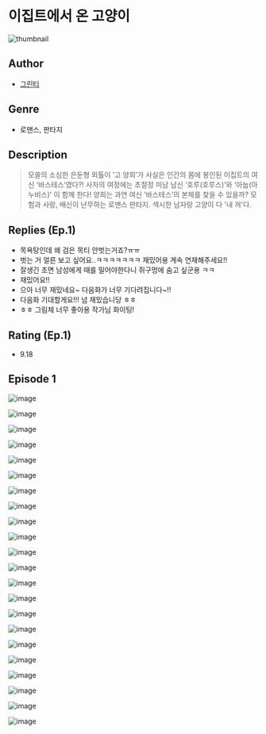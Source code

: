 # 이집트에서 온 고양이
![thumbnail](https://image-comic.pstatic.net/user_contents_data/challenge_comic/2023/05/23/upload_7076389106366036018_480x623.jpeg)

## Author
- [그린티](https://comic.naver.com/artistTitle?id=366808)

## Genre
- 로맨스, 판타지

## Description
> 모쏠의 소심한 은둔형 외톨이 ‘고 양희’가 사실은 인간의 몸에 봉인된 이집트의 여신 ‘바스테스’였다?! 사자의 여정에는 초절정 미남 남신 ‘호루(호루스)’와 ‘아눕(아누비스)’ 이 함께 한다! 양희는 과연 여신 ‘바스테스’의 본체를 찾을 수 있을까? 모험과 사랑, 배신이 난무하는 로맨스 판타지. 섹시한 남자랑 고양이 다 '내 꺼'다.

## Replies (Ep.1)
- 목욕탕인데 왜 검은 목티 안벗는거죠?ㅠㅠ
- 벗는 거 얼른 보고 싶어요..ㅋㅋㅋㅋㅋㅋㅋ 재밌어용 계속 연재해주세요!!
- 잘생긴 초면 남성에게 때를 밀어야한다니 쥐구멍에 숨고 싶군용 ㅋㅋ
- 재밌어요!!
- 으아 너무 재밌네요~ 다음화가 너무 기다려집니다~!!
- 다음화 기대할게요!!! 넘 재밌습니당 ㅎㅎ
- ㅎㅎ 그림체 너무 좋아용 작가님 화이팅!

## Rating (Ep.1)
- 9.18

## Episode 1
![image](https://image-comic.pstatic.net/user_contents_data/challenge_comic/2023/05/26/366808/upload_4121136024681395508.jpeg)

![image](https://image-comic.pstatic.net/user_contents_data/challenge_comic/2023/05/26/366808/upload_4050534192544965732.jpeg)

![image](https://image-comic.pstatic.net/user_contents_data/challenge_comic/2023/05/26/366808/upload_7161624114593621601.jpeg)

![image](https://image-comic.pstatic.net/user_contents_data/challenge_comic/2023/05/26/366808/upload_3703145503894037048.jpeg)

![image](https://image-comic.pstatic.net/user_contents_data/challenge_comic/2023/05/26/366808/upload_3703419252999545141.jpeg)

![image](https://image-comic.pstatic.net/user_contents_data/challenge_comic/2023/05/26/366808/upload_3688782781841029176.jpeg)

![image](https://image-comic.pstatic.net/user_contents_data/challenge_comic/2023/05/26/366808/upload_4123434013314659376.jpeg)

![image](https://image-comic.pstatic.net/user_contents_data/challenge_comic/2023/05/26/366808/upload_7018075180106003256.jpeg)

![image](https://image-comic.pstatic.net/user_contents_data/challenge_comic/2023/05/26/366808/upload_3762812882576302438.jpeg)

![image](https://image-comic.pstatic.net/user_contents_data/challenge_comic/2023/05/26/366808/upload_4063202757735494193.jpeg)

![image](https://image-comic.pstatic.net/user_contents_data/challenge_comic/2023/05/26/366808/upload_7162237861058000742.jpeg)

![image](https://image-comic.pstatic.net/user_contents_data/challenge_comic/2023/05/26/366808/upload_3617855274413666659.jpeg)

![image](https://image-comic.pstatic.net/user_contents_data/challenge_comic/2023/05/26/366808/upload_7363448287214514743.jpeg)

![image](https://image-comic.pstatic.net/user_contents_data/challenge_comic/2023/05/26/366808/upload_7306307763082257762.jpeg)

![image](https://image-comic.pstatic.net/user_contents_data/challenge_comic/2023/05/26/366808/upload_7162190376758109235.jpeg)

![image](https://image-comic.pstatic.net/user_contents_data/challenge_comic/2023/05/26/366808/upload_7233400272343032673.jpeg)

![image](https://image-comic.pstatic.net/user_contents_data/challenge_comic/2023/05/26/366808/upload_3918523343362537783.jpeg)

![image](https://image-comic.pstatic.net/user_contents_data/challenge_comic/2023/05/26/366808/upload_3486403149708748130.jpeg)

![image](https://image-comic.pstatic.net/user_contents_data/challenge_comic/2023/05/26/366808/upload_7293916486885716070.jpeg)

![image](https://image-comic.pstatic.net/user_contents_data/challenge_comic/2023/05/26/366808/upload_3991142963885389872.jpeg)

![image](https://image-comic.pstatic.net/user_contents_data/challenge_comic/2023/05/26/366808/upload_3618753588298461489.jpeg)

![image](https://image-comic.pstatic.net/user_contents_data/challenge_comic/2023/05/26/366808/upload_7365690205063635250.jpeg)
